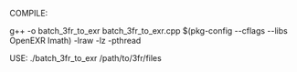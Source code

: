 COMPILE:

g++ -o batch_3fr_to_exr batch_3fr_to_exr.cpp $(pkg-config --cflags --libs OpenEXR Imath) -lraw -lz -pthread

USE:
./batch_3fr_to_exr /path/to/3fr/files
